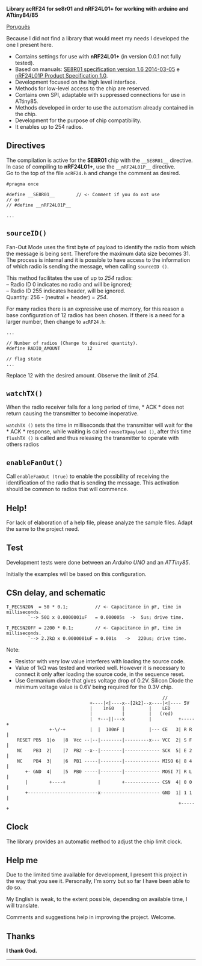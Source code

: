 
**Library acRF24 for se8r01 and nRF24L01+ for working with arduino and ATtiny84/85**

[Poruguês](README_pt-br.md)

Because I did not find a library that would meet my needs I developed the one I present here.
* Contains settings for use with **nRF24L01+** (in version 0.0.1 not fully tested).
* Based on manuals:
[SE8R01 specification version 1.6 2014-03-05](http://community.atmel.com/sites/default/files/forum_attachments/SE8R01_DataSheet_v1%20-%20副本.pdf)
 e [nRF24L01P Product Specification 1.0](https://www.nordicsemi.com/eng/content/download/2726/34069/file/nRF24L01P_Product_Specification_1_0.pdf).
* Development focused on the high level interface.
* Methods for low-level access to the chip are reserved.
* Contains own SPI, adaptable with suppressed connections for use in ATtiny85.
* Methods developed in order to use the automatism already contained in the chip.
* Development for the purpose of chip compatibility.
* It enables up to 254 radios.

Directives
------------
  The compilation is active for the **SE8R01** chip with the `__SE8R01__` directive.    
  In case of compiling to **nRF24L01+**, use the `__nRF24L01P__` directive.    
  Go to the top of the file `acRF24.h` and change the comment as desired.

```
#pragma once

#define __SE8R01__        // <- Comment if you do not use
// or
// #define __nRF24L01P__

...

```

`sourceID()`
------------
  Fan-Out Mode uses the first byte of payload to identify the radio from which
  the message is being sent. Therefore the maximum data size becomes 31. The
  process is internal and it is possible to have access to the information of
  which radio is sending the message, when calling `sourceID ()`.
  
  This method facilitates the use of up to *254* radios:    
  – Radio ID 0 indicates no radio and will be ignored;    
  – Radio ID 255 indicates header, will be ignored.    
  Quantity: 256 - (neutral + header) = *254*.
  
  For many radios there is an expressive use of memory, for this reason a base
  configuration of 12 radios has been chosen. If there is a need for a larger
  number, then change to `acRF24.h`:

```
...

// Number of radios (Change to desired quantity).
#define RADIO_AMOUNT          12

// flag state
...
```
  Replace 12 with the desired amount. Observe the limit of *254*.


`watchTX()`
------------
  When the radio receiver falls for a long period of time, * ACK * does not
  return causing the transmitter to become inoperative.
  
  `watchTX ()` sets the time in milliseconds that the transmitter will wait
  for the * ACK * response, while waiting is called `reuseTXpayload ()`, after
  this time `flushTX ()` is called and thus releasing the transmitter to
  operate with others radios


`enableFanOut()`
------------
  Call `enableFanOut (true)` to enable the possibility of receiving the
  identification of the radio that is sending the message. This activation
  should be common to radios that will commence.


Help!
------------
  For lack of elaboration of a help file, please analyze the sample files.
  Adapt the same to the project need.


Test
------------
  Development tests were done between an *Arduino UNO* and an *ATTiny85*.
  
  Initially the examples will be based on this configuration.


CSn delay, and schematic
------------
```  
T_PECSN2ON  = 50 * 0.1;          // <- Capacitance in pF, time in milliseconds.
        `--> 50Ω x 0.0000001uF   = 0.000005s  ->  5us; drive time.

T_PECSN2OFF = 2200 * 0.1;        // <- Capacitance in pF, time in milliseconds.
        `--> 2.2kΩ x 0.0000001uF = 0.001s   ->   220us; drive time.
```  
  Note: 
  * Resistor with very low value interferes with loading the source code.
  * Value of 1kΩ was tested and worked well. However it is necessary to connect
    it only after loading the source code, in the sequence reset.
  * Use Germanium diode that gives voltage drop of 0.2V. Silicon Diode the
    minimum voltage value is 0.6V being required for the 0.3V chip.
```  
                                                          //
                               +----|<|----x--[2k2]--x----|<|---- 5V 
                               |    1n60   |         |    LED
                               |           |         |   (red)
                               |  +---||---x         |          +-----+
                +-\/-+         |  |  100nF |         |--- CE   3| R R |
    RESET PB5  1|o   |8  Vcc --|--|--------|---------x--- VCC  2| S F |
    NC    PB3  2|    |7  PB2 --x--|--------|------------- SCK  5| E 2 |
    NC    PB4  3|    |6  PB1 -----|--------|------------- MISO 6| 8 4 |
       +- GND  4|    |5  PB0 -----|--------|------------- MOSI 7| R L |
       |        +----+            |        +------------- CSN  4| 0 0 |
       +--------------------------x---------------------- GND  1| 1 1 |
                                                                +-----+

```


Clock
------------
 The library provides an automatic method to adjust the chip limit clock.


Help me
------------
  Due to the limited time available for development, I present this project in the
  way that you see it. Personally, I'm sorry but so far I have been able to do so.
  
  My English is weak, to the extent possible, depending on available time, I will
  translate.
  
  Comments and suggestions help in improving the project. Welcome.


Thanks
------------
  **I thank God.**
  
------------


